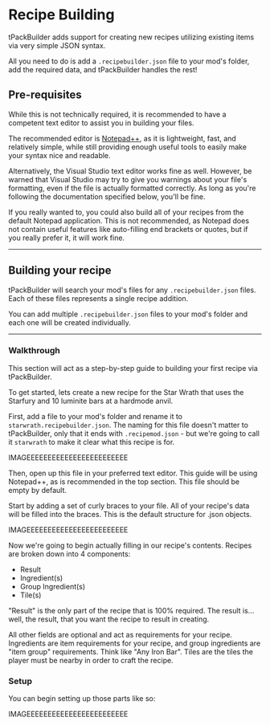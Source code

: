 # Recipe Building
tPackBuilder adds support for creating new recipes utilizing existing items via very simple JSON syntax.

All you need to do is add a `.recipebuilder.json` file to your mod's folder, add the required data, and tPackBuilder handles the rest!

## Pre-requisites

While this is not technically required, it is recommended to have a competent text editor to assist you in building your files.

The recommended editor is [Notepad++](https://notepad-plus-plus.org/), as it is lightweight, fast, and relatively simple, while still providing enough useful tools to easily make your syntax nice and readable.

Alternatively, the Visual Studio text editor works fine as well. However, be warned that Visual Studio may try to give you warnings about your file's formatting, even if the file is actually formatted correctly. As long as you're following the documentation specified below, you'll be fine.

If you really wanted to, you could also build all of your recipes from the default Notepad application. This is not recommended, as Notepad does not contain useful features like auto-filling end brackets or quotes, but if you really prefer it, it will work fine.

***
## Building your recipe

tPackBuilder will search your mod's files for any `.recipebuilder.json` files. Each of these files represents a single recipe addition.

You can add multiple `.recipebuilder.json` files to your mod's folder and each one will be created individually.

***
### Walkthrough

This section will act as a step-by-step guide to building your first recipe via tPackBuilder.

To get started, lets create a new recipe for the Star Wrath that uses the Starfury and 10 luminite bars at a hardmode anvil.

First, add a file to your mod's folder and rename it to `starwrath.recipebuilder.json`. The naming for this file doesn't matter to tPackBuilder, only that it ends with `.recipemod.json` - but we're going to call it `starwrath` to make it clear what this recipe is for.

IMAGEEEEEEEEEEEEEEEEEEEEEEEE

Then, open up this file in your preferred text editor. This guide will be using Notepad++, as is recommended in the top section. This file should be empty by default.

Start by adding a set of curly braces to your file. All of your recipe's data will be filled into the braces. This is the default structure for .json objects.

IMAGEEEEEEEEEEEEEEEEEEEEEEEE

Now we're going to begin actually filling in our recipe's contents. Recipes are broken down into 4 components:
- Result
- Ingredient(s)
- Group Ingredient(s)
- Tile(s)

"Result" is the only part of the recipe that is 100% required. The result is... well, the result, that you want the recipe to result in creating.

All other fields are optional and act as requirements for your recipe. Ingredients are item requirements for your recipe, and group ingredients are "item group" requirements. Think like "Any Iron Bar". Tiles are the tiles the player must be nearby in order to craft the recipe.

### Setup

You can begin setting up those parts like so:

IMAGEEEEEEEEEEEEEEEEEEEEEEEE

